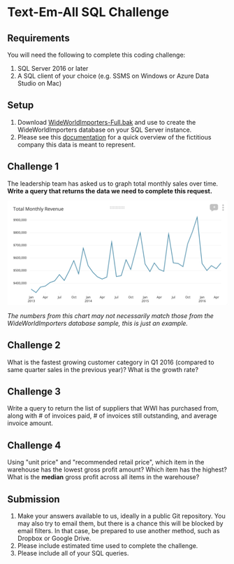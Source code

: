 # Text-Em-All SQL Challenge

## Requirements

You will need the following to complete this coding challenge:

1. SQL Server 2016 or later
2. A SQL client of your choice (e.g. SSMS on Windows or Azure Data Studio on Mac)

## Setup

1. Download [WideWorldImporters-Full.bak](https://github.com/Microsoft/sql-server-samples/releases/download/wide-world-importers-v1.0/WideWorldImporters-Full.bak) and use to create the WideWorldImporters database on your SQL Server instance.
2. Please see this [documentation](https://docs.microsoft.com/en-us/sql/samples/wide-world-importers-what-is?view=sql-server-ver15) for a quick overview of the fictitious company this data is meant to represent.

## Challenge 1

The leadership team has asked us to graph total monthly sales over time. **Write a query that returns the data we need to complete this request.**

![chart-example](readme_assets/chart_example.png)

*The numbers from this chart may not necessarily match those from the WideWorldImporters database sample, this is just an example.*

## Challenge 2

What is the fastest growing customer category in Q1 2016 (compared to same quarter sales in the previous year)? What is the growth rate?

## Challenge 3

Write a query to return the list of suppliers that WWI has purchased from, along with # of invoices paid, # of invoices still outstanding, and average invoice amount.

## Challenge 4
Using "unit price" and "recommended retail price", which item in the warehouse has the lowest gross profit amount? Which item has the highest? What is the **median** gross profit across all items in the warehouse?

## Submission

1. Make your answers available to us, ideally in a public Git repository. You
   may also try to email them, but there is a
   chance this will be blocked by email filters. In that case, be prepared to use another
   method, such as Dropbox or Google Drive.
2. Please include estimated time used to complete the challenge.
3. Please include all of your SQL queries.